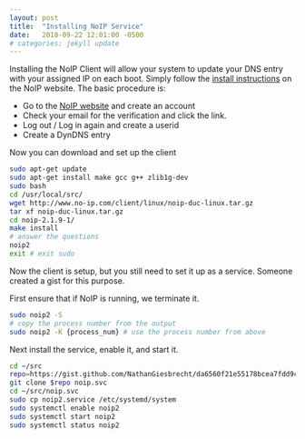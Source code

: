 ```yaml
---
layout: post
title:  "Installing NoIP Service"
date:   2018-09-22 12:01:00 -0500
# categories: jekyll update
---
```


Installing the NoIP Client will allow your system to update your DNS entry with your assigned IP on each boot.  Simply follow the [install instructions](https://www.noip.com/support/knowledgebase/installing-the-linux-dynamic-update-client/) on the NoIP website.  The basic procedure is:

* Go to the [NoIP website](https://www.noip.com/) and create an account
* Check your email for the verification and click the link.
* Log out / Log in again and create a userid
* Create a DynDNS entry

Now you can download and set up the client
```bash
sudo apt-get update
sudo apt-get install make gcc g++ zlib1g-dev
sudo bash
cd /usr/local/src/
wget http://www.no-ip.com/client/linux/noip-duc-linux.tar.gz
tar xf noip-duc-linux.tar.gz
cd noip-2.1.9-1/
make install
# answer the questions
noip2
exit # exit sudo
```

Now the client is setup, but you still need to set it up as a service.  Someone created a gist for this purpose.

First ensure that if NoIP is running, we terminate it.
```bash
sudo noip2 -S
# copy the process number from the output
sudo noip2 -K {process_num} # use the process number from above
```

Next install the service, enable it, and start it.
```bash
cd ~/src
repo=https://gist.github.com/NathanGiesbrecht/da6560f21e55178bcea7fdd9ca2e39b5
git clone $repo noip.svc
cd ~/src/noip.svc
sudo cp noip2.service /etc/systemd/system
sudo systemctl enable noip2
sudo systemctl start noip2
sudo systemctl status noip2
```
